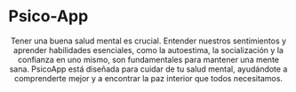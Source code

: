 # Psico-App
<p style="text-align: center;">
  Tener una buena salud mental es crucial. Entender nuestros sentimientos y aprender habilidades esenciales, como la autoestima, la socialización y la confianza en uno mismo, son fundamentales para mantener una mente sana. PsicoApp está diseñada para cuidar de tu salud mental, ayudándote a comprenderte mejor y a encontrar la paz interior que todos necesitamos.
</p>
 
